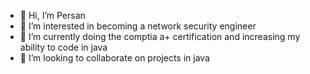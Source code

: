 - 👋 Hi, I’m Persan
- 👀 I’m interested in becoming a network security engineer
- 🌱 I’m currently doing the comptia a+ certification and increasing my ability to code in java 
- 💞️ I’m looking to collaborate on projects in java
  

<!---
DomBrainz/DomBrainz is a ✨ special ✨ repository because its `README.md` (this file) appears on your GitHub profile.
You can click the Preview link to take a look at your changes.
--->
